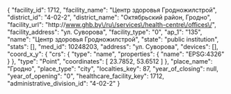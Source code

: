 {
    "facility_id": 1712,
    "facility_name": "Центр здоровья Гродножилстрой",
    "district_id": "4-02-2",
    "district_name": "Октябрьский район, Гродно",
    "facility_url": "http:\/\/www.ghb.by\/ru\/services\/health-centre\/offices\/",
    "facility_address": "ул. Суворова",
    "facility_type": "0",
    "ap_1": "135",
    "name": "Центр здоровья Гродножилстрой",
    "state": "public institution",
    "stats": [],
    "med_id": 10248203,
    "address": "ул. Суворова",
    "devices": [],
    "coord_x_y": {
        "crs": {
            "type": "name",
            "properties": {
                "name": "EPSG:4326"
            }
        },
        "type": "Point",
        "coordinates": [
            23.7852,
            53.6512
        ]
    },
    "place_name": "Гродно",
    "place_type": "city",
    "localties_key": 87,
    "year_of_closing": null,
    "year_of_opening": "0",
    "healthcare_facility_key": 1712,
    "administrative_division_id": "4-02-2"
}